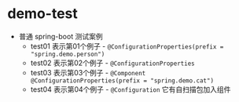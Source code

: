 # demo-test
- 普通 spring-boot 测试案例
    - test01 表示第01个例子 - `@ConfigurationProperties(prefix = "spring.demo.person")`
    - test02 表示第02个例子 - `@ConfigurationProperties`
    - test03 表示第03个例子 - `@Component @ConfigurationProperties(prefix = "spring.demo.cat")`
    - test04 表示第04个例子 - `@Configuration` 它有自扫描包加入组件